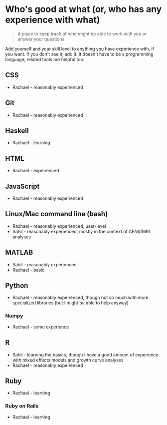 # Who's good at what (or, who has any experience with what)

>A place to keep track of who might be able to work with you or answer your questions.

Add yourself and your skill level to anything you have experience with, if you want.
If you don't see it, add it. It doesn't have to be a programming language; related
tools are helpful too.

## CSS

* Rachael - reasonably experienced

## Git

* Rachael - reasonably experienced

## Haskell

* Rachael - learning

## HTML

* Rachael - experienced

## JavaScript

* Rachael - reasonably experienced

## Linux/Mac command line (bash)

* Rachael - reasonably experienced, user-level
* Sahil - reasonably experienced, mostly in the context of AFNI/fMRI analyses

## MATLAB

* Sahil - reasonably experienced
* Rachael - basic

## Python

* Rachael - reasonably experienced, though not so much with more specialized
libraries (but I might be able to help anyway)

### Numpy

* Rachael - some experience

## R

* Sahil - learning the basics, though I have a good amount of experience with mixed effects models and growth curve analyses
* Rachael - reasonably experienced

## Ruby

* Rachael - learning

### Ruby on Rails

* Rachael - learning
